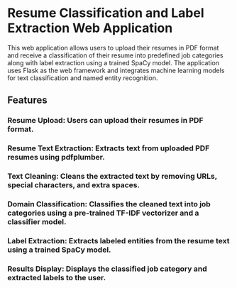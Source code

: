 # Resume Classification and Label Extraction Web Application
This web application allows users to upload their resumes in PDF format and receive a classification of their resume into predefined job categories along with label extraction using a trained SpaCy model. The application uses Flask as the web framework and integrates machine learning models for text classification and named entity recognition.

## Features
### Resume Upload: Users can upload their resumes in PDF format.
### Resume Text Extraction: Extracts text from uploaded PDF resumes using pdfplumber.
### Text Cleaning: Cleans the extracted text by removing URLs, special characters, and extra spaces.
### Domain Classification: Classifies the cleaned text into job categories using a pre-trained TF-IDF vectorizer and a classifier model.
### Label Extraction: Extracts labeled entities from the resume text using a trained SpaCy model.
### Results Display: Displays the classified job category and extracted labels to the user.


